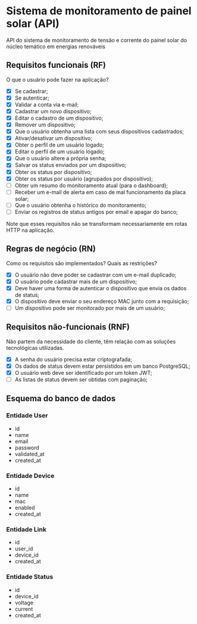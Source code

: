 # Sistema de monitoramento de painel solar (API)

API do sistema de monitoramento de tensão e corrente do painel solar do núcleo temático em energias renováveis

## Requisitos funcionais (RF)

O que o usuário pode fazer na aplicação?

- [x] Se cadastrar;
- [x] Se autenticar;
- [x] Validar a conta via e-mail;
- [x] Cadastrar um novo dispositivo;
- [x] Editar o cadastro de um dispositivo;
- [x] Remover um dispositivo;
- [x] Que o usuário obtenha uma lista com seus dispositivos cadastrados;
- [x] Ativar/desativar um dispositivo;
- [x] Obter o perfil de um usuário logado;
- [x] Editar o perfil de um usuário logado;
- [x] Que o usuário altere a própria senha;
- [x] Salvar os status enviados por um dispositivo;
- [x] Obter os status por dispositivo;
- [x] Obter os status por usuário (agrupados por dispositivo);
- [ ] Obter um resumo do monitoramento atual (para o dashboard);
- [ ] Receber um e-mail de alerta em caso de mal funcionamento da placa solar;
- [ ] Que o usuário obtenha o histórico do monitoramento;
- [ ] Enviar os registros de status antigos por email e apagar do banco;

Note que esses requisitos não se transformam necessariamente em rotas HTTP na aplicação.

## Regras de negócio (RN)

Como os requisitos são implementados? Quais as restrições?

- [x] O usuário não deve poder se cadastrar com um e-mail duplicado;
- [x] O usuário pode cadastrar mais de um dispositivo;
- [x] Deve haver uma forma de autenticar o dispositivo que envia os dados de status;
- [x] O dispositivo deve enviar o seu endereço MAC junto com a requisição;
- [ ] Um dispositivo pode ser monitorado por mais de um usuário;

## Requisitos não-funcionais (RNF)

Não partem da necessidade do cliente, têm relação com as soluções tecnológicas utilizadas.

- [x] A senha do usuário precisa estar criptografada;
- [x] Os dados de status devem estar persistidos em um banco PostgreSQL;
- [x] O usuário web deve ser identificado por um token JWT;
- [ ] As listas de status devem ser obtidas com paginação;

## Esquema do banco de dados

### Entidade User
- id
- name
- email
- password
- validated_at
- created_at

### Entidade Device
- id
- name
- mac
- enabled
- created_at

### Entidade Link
- id
- user_id
- device_id
- created_at

### Entidade Status
- id
- device_id
- voltage
- current
- created_at
